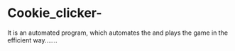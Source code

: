 # Cookie_clicker-
It is an automated program, which automates the and plays the game in the efficient way.......
